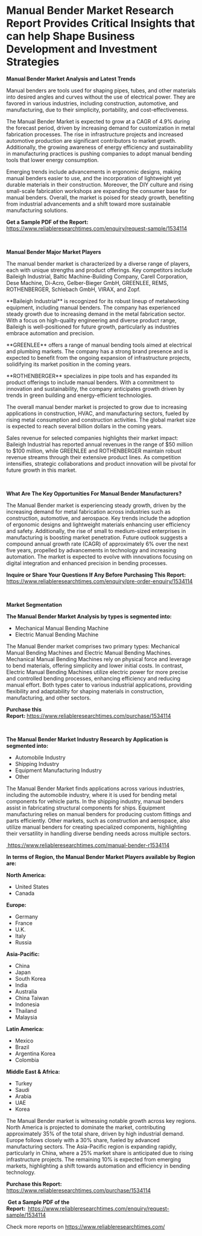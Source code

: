 <p><h1>Manual Bender Market Research Report Provides Critical Insights that can help Shape Business Development and Investment Strategies</h1></p><p><strong>Manual Bender Market Analysis and Latest Trends</strong></p>
<p><p>Manual benders are tools used for shaping pipes, tubes, and other materials into desired angles and curves without the use of electrical power. They are favored in various industries, including construction, automotive, and manufacturing, due to their simplicity, portability, and cost-effectiveness. </p><p>The Manual Bender Market is expected to grow at a CAGR of 4.9% during the forecast period, driven by increasing demand for customization in metal fabrication processes. The rise in infrastructure projects and increased automotive production are significant contributors to market growth. Additionally, the growing awareness of energy efficiency and sustainability in manufacturing practices is pushing companies to adopt manual bending tools that lower energy consumption.</p><p>Emerging trends include advancements in ergonomic designs, making manual benders easier to use, and the incorporation of lightweight yet durable materials in their construction. Moreover, the DIY culture and rising small-scale fabrication workshops are expanding the consumer base for manual benders. Overall, the market is poised for steady growth, benefiting from industrial advancements and a shift toward more sustainable manufacturing solutions.</p></p>
<p><strong>Get a Sample PDF of the Report:&nbsp;</strong> <a href="https://www.reliableresearchtimes.com/enquiry/request-sample/1534114?utm_campaign=3532&utm_medium=2&utm_source=Github&utm_content=ia&utm_term=08042025&utm_id=manual-bender">https://www.reliableresearchtimes.com/enquiry/request-sample/1534114</a></p>
<p>&nbsp;</p>
<p><strong>Manual Bender Major Market Players</strong></p>
<p><p>The manual bender market is characterized by a diverse range of players, each with unique strengths and product offerings. Key competitors include Baileigh Industrial, Baltic Machine-Building Company, Carell Corporation, Dese Machine, Di-Acro, Gelber-Bieger GmbH, GREENLEE, REMS, ROTHENBERGER, Schlebach GmbH, VIRAX, and Zopf.</p><p>**Baileigh Industrial** is recognized for its robust lineup of metalworking equipment, including manual benders. The company has experienced steady growth due to increasing demand in the metal fabrication sector. With a focus on high-quality engineering and diverse product range, Baileigh is well-positioned for future growth, particularly as industries embrace automation and precision.</p><p>**GREENLEE** offers a range of manual bending tools aimed at electrical and plumbing markets. The company has a strong brand presence and is expected to benefit from the ongoing expansion of infrastructure projects, solidifying its market position in the coming years.</p><p>**ROTHENBERGER** specializes in pipe tools and has expanded its product offerings to include manual benders. With a commitment to innovation and sustainability, the company anticipates growth driven by trends in green building and energy-efficient technologies.</p><p>The overall manual bender market is projected to grow due to increasing applications in construction, HVAC, and manufacturing sectors, fueled by rising metal consumption and construction activities. The global market size is expected to reach several billion dollars in the coming years.</p><p>Sales revenue for selected companies highlights their market impact: Baileigh Industrial has reported annual revenues in the range of $50 million to $100 million, while GREENLEE and ROTHENBERGER maintain robust revenue streams through their extensive product lines. As competition intensifies, strategic collaborations and product innovation will be pivotal for future growth in this market.</p></p>
<p>&nbsp;</p>
<p><strong>What Are The Key Opportunities For Manual Bender Manufacturers?</strong></p>
<p><p>The Manual Bender market is experiencing steady growth, driven by the increasing demand for metal fabrication across industries such as construction, automotive, and aerospace. Key trends include the adoption of ergonomic designs and lightweight materials enhancing user efficiency and safety. Additionally, the rise of small to medium-sized enterprises in manufacturing is boosting market penetration. Future outlook suggests a compound annual growth rate (CAGR) of approximately 6% over the next five years, propelled by advancements in technology and increasing automation. The market is expected to evolve with innovations focusing on digital integration and enhanced precision in bending processes.</p></p>
<p><strong>Inquire or Share Your Questions If Any Before Purchasing This Report:</strong> <a href="https://www.reliableresearchtimes.com/enquiry/pre-order-enquiry/1534114?utm_campaign=3532&utm_medium=2&utm_source=Github&utm_content=ia&utm_term=08042025&utm_id=manual-bender">https://www.reliableresearchtimes.com/enquiry/pre-order-enquiry/1534114</a></p>
<p>&nbsp;</p>
<p><strong>Market Segmentation</strong></p>
<p><strong>The Manual Bender Market Analysis by types is segmented into:</strong></p>
<p><ul><li>Mechanical Manual Bending Machine</li><li>Electric Manual Bending Machine</li></ul></p>
<p><p>The Manual Bender market comprises two primary types: Mechanical Manual Bending Machines and Electric Manual Bending Machines. Mechanical Manual Bending Machines rely on physical force and leverage to bend materials, offering simplicity and lower initial costs. In contrast, Electric Manual Bending Machines utilize electric power for more precise and controlled bending processes, enhancing efficiency and reducing manual effort. Both types cater to various industrial applications, providing flexibility and adaptability for shaping materials in construction, manufacturing, and other sectors.</p></p>
<p><strong>Purchase this Report:&nbsp;</strong><a href="https://www.reliableresearchtimes.com/purchase/1534114?utm_campaign=3532&utm_medium=2&utm_source=Github&utm_content=ia&utm_term=08042025&utm_id=manual-bender">https://www.reliableresearchtimes.com/purchase/1534114</a></p>
<p>&nbsp;</p>
<p><strong>The Manual Bender Market Industry Research by Application is segmented into:</strong></p>
<p><ul><li>Automobile Industry</li><li>Shipping Industry</li><li>Equipment Manufacturing Industry</li><li>Other</li></ul></p>
<p><p>The Manual Bender Market finds applications across various industries, including the automobile industry, where it is used for bending metal components for vehicle parts. In the shipping industry, manual benders assist in fabricating structural components for ships. Equipment manufacturing relies on manual benders for producing custom fittings and parts efficiently. Other markets, such as construction and aerospace, also utilize manual benders for creating specialized components, highlighting their versatility in handling diverse bending needs across multiple sectors.</p></p>
<p><a href="https://www.reliableresearchtimes.com/manual-bender-r1534114?utm_campaign=3532&utm_medium=2&utm_source=Github&utm_content=ia&utm_term=08042025&utm_id=manual-bender">&nbsp;https://www.reliableresearchtimes.com/manual-bender-r1534114</a></p>
<p><strong>In terms of Region, the Manual Bender Market Players available by Region are:</strong></p>
<p>
    <p> <strong> North America: </strong>
        <ul>
            <li>United States</li>
            <li>Canada</li>
        </ul>
        </p> 
    <p> <strong> Europe: </strong>
        <ul>
            <li>Germany</li>
            <li>France</li>
            <li>U.K.</li>
            <li>Italy</li>
            <li>Russia</li>
        </ul>
        </p> 
    <p> <strong> Asia-Pacific: </strong>
        <ul>
            <li>China</li>
            <li>Japan</li>
            <li>South Korea</li>
            <li>India</li>
            <li>Australia</li>
            <li>China Taiwan</li>
            <li>Indonesia</li>
            <li>Thailand</li>
            <li>Malaysia</li>
        </ul>
        </p> 
    <p> <strong> Latin America: </strong>
        <ul>
            <li>Mexico</li>
            <li>Brazil</li>
            <li>Argentina Korea</li>
            <li>Colombia</li>
        </ul>
        </p> 
    <p> <strong> Middle East & Africa: </strong>
        <ul>
            <li>Turkey</li>
            <li>Saudi</li>
            <li>Arabia</li>
            <li>UAE</li>
            <li>Korea</li>
        </ul>
    </p>
    </p>
<p><p>The Manual Bender market is witnessing notable growth across key regions. North America is projected to dominate the market, contributing approximately 35% of the total share, driven by high industrial demand. Europe follows closely with a 30% share, fueled by advanced manufacturing sectors. The Asia-Pacific region is expanding rapidly, particularly in China, where a 25% market share is anticipated due to rising infrastructure projects. The remaining 10% is expected from emerging markets, highlighting a shift towards automation and efficiency in bending technology.</p></p>
<p><strong>Purchase this Report: </strong><a href="https://www.reliableresearchtimes.com/purchase/1534114?utm_campaign=3532&utm_medium=2&utm_source=Github&utm_content=ia&utm_term=08042025&utm_id=manual-bender">https://www.reliableresearchtimes.com/purchase/1534114</a></p>
<p>&nbsp;<strong>Get a Sample PDF of the Report:&nbsp;&nbsp;</strong><a href="https://www.reliableresearchtimes.com/enquiry/request-sample/1534114?utm_campaign=3532&utm_medium=2&utm_source=Github&utm_content=ia&utm_term=08042025&utm_id=manual-bender">https://www.reliableresearchtimes.com/enquiry/request-sample/1534114</a></p>
<p><strong></strong></p>
<p>Check more reports on <a href="https://www.reliableresearchtimes.com/?utm_campaign=3532&utm_medium=2&utm_source=Github&utm_content=ia&utm_term=08042025&utm_id=manual-bender">https://www.reliableresearchtimes.com/</a></p>